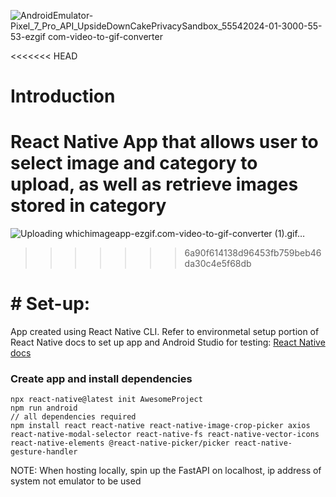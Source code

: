 ![AndroidEmulator-Pixel_7_Pro_API_UpsideDownCakePrivacySandbox_55542024-01-3000-55-53-ezgif com-video-to-gif-converter](https://github.com/Prithvi-Prabhu/which-images-app/assets/149374826/1dcb8fe3-e6cd-4cea-8385-2be34761f062)

<<<<<<< HEAD
# Introduction

React Native App that allows user to select image and category to upload, as well as retrieve images stored in category
=======
![Uploading whichimageapp-ezgif.com-video-to-gif-converter (1).gif…]()
>>>>>>> 6a90f614138d96453fb759beb46da30c4e5f68db
>>>>>>>
>>>>>>> 
# # Set-up:

App created using React Native CLI. Refer to environmetal setup portion of React Native docs to set up app and Android Studio for testing: [React Native docs](https://reactnative.dev/docs/environment-setup)

### Create app and install dependencies

```
npx react-native@latest init AwesomeProject
npm run android
// all dependencies required
npm install react react-native react-native-image-crop-picker axios react-native-modal-selector react-native-fs react-native-vector-icons react-native-elements @react-native-picker/picker react-native-gesture-handler
```

NOTE: When hosting locally, spin up the FastAPI on localhost, ip address of system not emulator to be used

